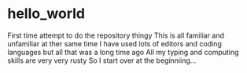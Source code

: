# hello_world
First time attempt to do the repository thingy
This is all familiar and unfamiliar at ther same time
I have used lots of editors and coding languages but all that was a long time ago
All my typing and computing skills are very very rusty
So I start over at the beginniing...
